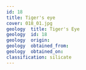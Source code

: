 ```yaml
---
id: 18 
title: Tiger's eye
cover: 018_01.jpg
geology  title: Tiger's Eye
geology  id: 18
geology  origin: 
geology  obtained_from: 
geology  obtained_on: 
classification: silicate
---
```

